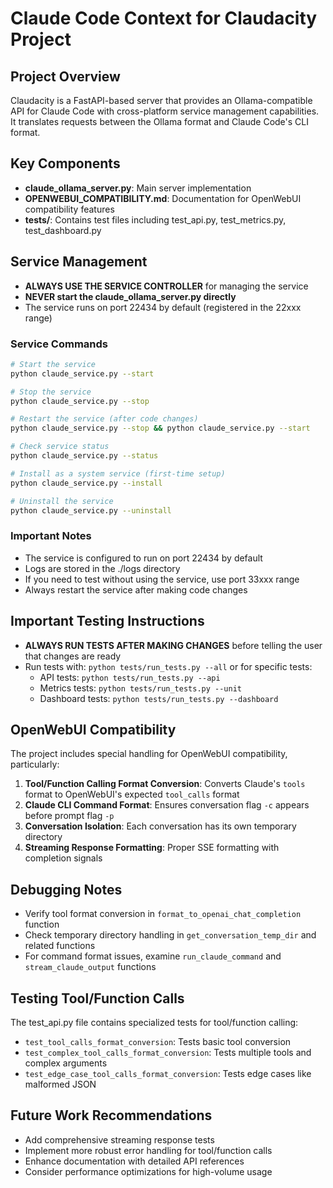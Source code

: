 # Claude Code Context for Claudacity Project

## Project Overview
Claudacity is a FastAPI-based server that provides an Ollama-compatible API for Claude Code with cross-platform service management capabilities. It translates requests between the Ollama format and Claude Code's CLI format.

## Key Components
- **claude_ollama_server.py**: Main server implementation
- **OPENWEBUI_COMPATIBILITY.md**: Documentation for OpenWebUI compatibility features
- **tests/**: Contains test files including test_api.py, test_metrics.py, test_dashboard.py

## Service Management
- **ALWAYS USE THE SERVICE CONTROLLER** for managing the service
- **NEVER start the claude_ollama_server.py directly**
- The service runs on port 22434 by default (registered in the 22xxx range)

### Service Commands
```bash
# Start the service
python claude_service.py --start

# Stop the service
python claude_service.py --stop

# Restart the service (after code changes)
python claude_service.py --stop && python claude_service.py --start

# Check service status
python claude_service.py --status

# Install as a system service (first-time setup)
python claude_service.py --install

# Uninstall the service
python claude_service.py --uninstall
```

### Important Notes
- The service is configured to run on port 22434 by default
- Logs are stored in the ./logs directory
- If you need to test without using the service, use port 33xxx range
- Always restart the service after making code changes

## Important Testing Instructions
- **ALWAYS RUN TESTS AFTER MAKING CHANGES** before telling the user that changes are ready
- Run tests with: `python tests/run_tests.py --all` or for specific tests:
  - API tests: `python tests/run_tests.py --api`
  - Metrics tests: `python tests/run_tests.py --unit`
  - Dashboard tests: `python tests/run_tests.py --dashboard`

## OpenWebUI Compatibility
The project includes special handling for OpenWebUI compatibility, particularly:
1. **Tool/Function Calling Format Conversion**: Converts Claude's `tools` format to OpenWebUI's expected `tool_calls` format
2. **Claude CLI Command Format**: Ensures conversation flag `-c` appears before prompt flag `-p`
3. **Conversation Isolation**: Each conversation has its own temporary directory
4. **Streaming Response Formatting**: Proper SSE formatting with completion signals

## Debugging Notes
- Verify tool format conversion in `format_to_openai_chat_completion` function
- Check temporary directory handling in `get_conversation_temp_dir` and related functions
- For command format issues, examine `run_claude_command` and `stream_claude_output` functions

## Testing Tool/Function Calls
The test_api.py file contains specialized tests for tool/function calling:
- `test_tool_calls_format_conversion`: Tests basic tool conversion
- `test_complex_tool_calls_format_conversion`: Tests multiple tools and complex arguments
- `test_edge_case_tool_calls_format_conversion`: Tests edge cases like malformed JSON

## Future Work Recommendations
- Add comprehensive streaming response tests
- Implement more robust error handling for tool/function calls
- Enhance documentation with detailed API references
- Consider performance optimizations for high-volume usage